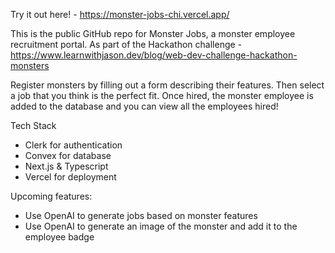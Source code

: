 Try it out here! - https://monster-jobs-chi.vercel.app/

This is the public GitHub repo for Monster Jobs, a monster employee recruitment portal.
As part of the Hackathon challenge - https://www.learnwithjason.dev/blog/web-dev-challenge-hackathon-monsters

Register monsters by filling out a form describing their features. Then select a job that you think is the perfect fit. Once hired, the monster employee is added to the database and you can view all the employees hired!

Tech Stack
* Clerk for authentication
* Convex for database
* Next.js & Typescript
* Vercel for deployment

Upcoming features:
* Use OpenAI to generate jobs based on monster features
* Use OpenAI to generate an image of the monster and add it to the employee badge
